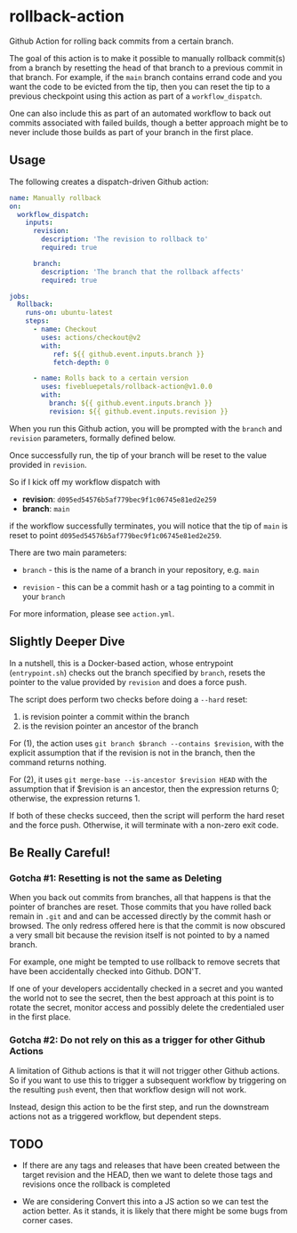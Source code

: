 # rollback-action
Github Action for rolling back commits from a certain branch.

The goal of this action is to make it possible to manually rollback
commit(s) from a branch by resetting the head of that branch to a
previous commit in that branch. For example, if the `main` branch
contains errand code and you want the code to be evicted from the
tip, then you can reset the tip to a previous checkpoint using
this action as part of a `workflow_dispatch`.

One can also include this as part of an automated workflow to
back out commits associated with failed builds, though a better 
approach might be to never include those builds as part of your branch 
in the first place.

## Usage

The following creates a dispatch-driven Github action:

```yaml
name: Manually rollback
on:
  workflow_dispatch:
    inputs:
      revision:
        description: 'The revision to rollback to'
        required: true

      branch:
        description: 'The branch that the rollback affects'
        required: true

jobs:
  Rollback:
    runs-on: ubuntu-latest
    steps:
      - name: Checkout
        uses: actions/checkout@v2
        with:
           ref: ${{ github.event.inputs.branch }}
           fetch-depth: 0

      - name: Rolls back to a certain version
        uses: fivebluepetals/rollback-action@v1.0.0
        with:
          branch: ${{ github.event.inputs.branch }}
          revision: ${{ github.event.inputs.revision }}
```

When you run this Github action, you will be prompted with the
`branch` and `revision` parameters, formally defined below.

Once successfully run, the tip of your branch will be reset to the value
provided in `revision`.

So if I kick off my workflow dispatch with

- **revision**: `d095ed54576b5af779bec9f1c06745e81ed2e259`
- **branch**: `main`

if the workflow successfully terminates, you will notice that the tip
of `main` is reset to point `d095ed54576b5af779bec9f1c06745e81ed2e259`.

There are two main parameters:

* `branch` - this is the name of a branch in your repository, e.g.
  `main`

* `revision` - this can be a commit hash or a tag pointing to a
  commit in your `branch`

For more information, please see `action.yml`.

## Slightly Deeper Dive

In a nutshell, this is a Docker-based action, whose entrypoint (`entrypoint.sh`)
checks out the branch specified by `branch`,
resets the pointer to the value provided by `revision` and does a
force push.

The script does perform two checks before doing a `--hard` reset:

1. is revision pointer a commit within the branch
2. is the revision pointer an ancestor of the branch

For (1), the action uses `git branch $branch --contains $revision`, with the
explicit assumption that if the revision is not in the branch, then
the command returns nothing.

For (2), it uses `git merge-base --is-ancestor $revision HEAD` with the 
assumption that if $revision is an ancestor, then the expression returns
0; otherwise, the expression returns 1.

If both of these checks succeed, then the script will perform the hard
reset and the force push. Otherwise, it will terminate with a non-zero
exit code.

## Be Really Careful!

### Gotcha #1: Resetting is not the same as Deleting

When you back out commits from branches, all that happens is that the pointer of branches
are reset. Those commits that you have rolled back remain in `.git` and
and can be accessed directly by the commit hash or browsed. The only redress
offered here is that the commit is now obscured a very small bit because the revision itself 
is not pointed to by a named branch.

For example, one might be tempted to use rollback to remove secrets that have
been accidentally checked into Github. DON'T.

If one of your 
developers accidentally checked in a secret and you wanted the world not to see 
the secret, then the best approach at this point is to rotate the secret, monitor access 
and possibly delete the credentialed user in the first place.

### Gotcha #2: Do not rely on this as a trigger for other Github Actions

A limitation of Github actions is that it will not trigger other Github actions.
So if you want to use this to trigger a subsequent workflow by triggering on the
resulting `push` event, then that workflow design will not work.

Instead, design this action to be the first step, and run the downstream
actions not as a triggered workflow, but dependent steps. 

## TODO

- If there are any tags and releases that have been created between the
  target revision and the HEAD, then we want to delete those tags and
  revisions once the rollback is completed

- We are considering Convert this into a JS action so we can test the
  action better. As it stands, it is likely that there might be some bugs
  from corner cases.
